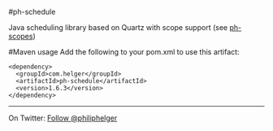 #ph-schedule

Java scheduling library based on Quartz with scope support (see [ph-scopes](https://github.com/phax/ph-scopes))

#Maven usage
Add the following to your pom.xml to use this artifact:
```
<dependency>
  <groupId>com.helger</groupId>
  <artifactId>ph-schedule</artifactId>
  <version>1.6.3</version>
</dependency>
```

---

On Twitter: <a href="https://twitter.com/philiphelger">Follow @philiphelger</a>
